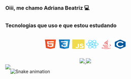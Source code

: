 ### Oiii, me chamo Adriana Beatriz 💻



##

### Tecnologias que uso e que estou estudando

<div align="center" style="display: incline_block"></br>
 <img align="center" alt="dri-HTML" height="30" width="40" src="https://raw.githubusercontent.com/devicons/devicon/master/icons/html5/html5-original.svg" />
 <img align="center" alt="dri-CSS3" height="30" width="40" src="https://raw.githubusercontent.com/devicons/devicon/master/icons/css3/css3-original.svg" />
 <img align="center" alt="dri-JS" height="30" width="40" src="https://raw.githubusercontent.com/devicons/devicon/master/icons/javascript/javascript-plain.svg" />
 <img align="center" alt="dri-React" height="30" width="40" src="https://raw.githubusercontent.com/devicons/devicon/master/icons/react/react-original.svg" />
 <img align="center" alt="dri-Java" height="30" width="40" src="https://raw.githubusercontent.com/devicons/devicon/master/icons/java/java-plain.svg" />
 <img align="center" alt="dri-C" height="30" width="40" src="https://raw.githubusercontent.com/devicons/devicon/master/icons/c/c-plain.svg" /> 
 </div>
 
 ##
 
<div align="center">
  <a href="https://github.com/driica">
  <img height="160em" src="https://github-readme-stats.vercel.app/api?username=driica&show_icons=true&theme=dracula&include_all_commits=true&count_private=true"/>
  <img height="160em" src="https://github-readme-stats.vercel.app/api/top-langs/?username=driica&layout=compact&langs_count=7&theme=dracula"/>
</div>
 <div align="center">
 <a href="mailto:adrianabeatriz00@gmail.com"><img align="left" src="https://img.shields.io/badge/Gmail-D14836?style=for-the-badge&logo=gmail&logoColor=white" /></a>
 </div>

  ![Snake animation](https://github.com/driica/driica/blob/output/github-contribution-grid-snake.svg)

